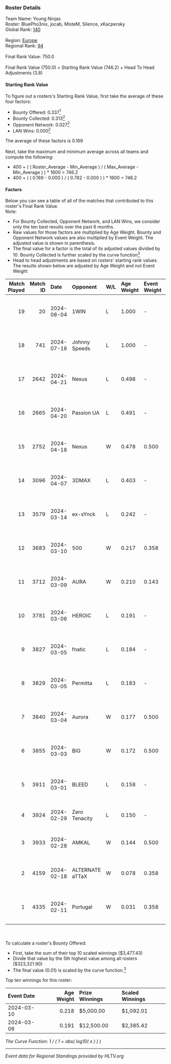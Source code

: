 ### Roster Details<br />
Team Name: Young Ninjas<br />
Roster: BluePho3nix, jocab, MisteM, Silence, xKacpersky<br />
Global Rank: [140](../standings_global.md)<br />
<br />
Region: [Europe]( ../standings_europe.md)<br />
Regional Rank: [94]( ../standings_europe.md)<br />
<br />
Final Rank Value:  750.0<br />
<br />
Final Rank Value (750.0) = Starting Rank Value (746.2) + Head To Head Adjustments (3.8)<br />

#### Starting Rank Value<br />
To figure out a rosters's Starting Rank Value, first take the average of these four factors:<br />
- Bounty Offered: 0.337[<sup>1</sup>](#table2)
- Bounty Collected: 0.313[<sup>2</sup>](#table1)
- Opponent Network: 0.027[<sup>2</sup>](#table1)
- LAN Wins: 0.000[<sup>2</sup>](#table1)

The average of these factors is 0.169<br />
<br />
Next, take the maximum and minimum average across all teams and compute the following:<br />
- 400 + ( ( Roster_Average - Min_Average ) / ( Max_Average - Min_Average ) ) * 1600 = 746.2
- 400 + ( ( 0.169 - 0.000 ) / ( 0.782 - 0.000 ) ) * 1600 = 746.2


#### Factors<br />
Below you can see a table of all of the matches that contributed to this roster's Final Rank Value.<br />
Note:<br />

- For Bounty Collected, Opponent Network, and LAN Wins, we consider only the ten best results over the past 6 months.
- Raw values for those factors are multiplied by Age Weight. Bounty and Opponent Network values are also multiplied by Event Weight. The adjusted value is shown in parenthesis.
- The final value for a factor is the total of its adjusted values divided by 10. Bounty Collected is further scaled by the curve function[<sup>3</sup>](#curveFunction)
- Head to head adjustments are based on rosters' starting rank values. The results shown below are adjusted by Age Weight and not Event Weight
<span id="table1"></span><br />


| Match Played | Match ID | Date       | Opponent        | W/L | Age Weight | Event Weight | Bounty Collected | Opponent Network | LAN Wins  | H2H Adj. | Roster                                          |
| -: | -: | :- | :- | :- | :- | :- | :- | :- | :- | -: | :- |
|           19 |       20 | 2024-08-04 | 1WIN            | L   | 1.000      | -            | -                | -                | -         |    -6.53 | BluePho3nix, jocab, MisteM, Silence, xKacpersky |
|           18 |      741 | 2024-07-16 | Johnny Speeds   | L   | 1.000      | -            | -                | -                | -         |    -2.06 | BluePho3nix, jocab, MisteM, Silence, xKacpersky |
|           17 |     2642 | 2024-04-21 | Nexus           | L   | 0.498      | -            | -                | -                | -         |    -5.92 | bobeksde, jocab, MisteM, Silence, xKacpersky    |
|           16 |     2665 | 2024-04-20 | Passion UA      | L   | 0.491      | -            | -                | -                | -         |    -2.83 | bobeksde, jocab, MisteM, Silence, xKacpersky    |
|           15 |     2752 | 2024-04-18 | Nexus           | W   | 0.478      | 0.500        | 0.014 (0.003)    | 0.465 (0.111)    | 0 (0.000) |     9.43 | bobeksde, jocab, MisteM, Silence, xKacpersky    |
|           14 |     3096 | 2024-04-07 | 3DMAX           | L   | 0.403      | -            | -                | -                | -         |    -0.08 | BluePho3nix, jocab, MisteM, Silence, xKacpersky |
|           13 |     3579 | 2024-03-14 | ex-sYnck        | L   | 0.242      | -            | -                | -                | -         |    -6.24 | BluePho3nix, dex, maxster, MisteM, Silence      |
|           12 |     3683 | 2024-03-10 | 500             | W   | 0.217      | 0.358        | 0.001 (0.000)    | 0.097 (0.008)    | 0 (0.000) |     3.00 | BluePho3nix, jocab, maxster, MisteM, Silence    |
|           11 |     3712 | 2024-03-09 | AURA            | W   | 0.210      | 0.143        | 0.000 (0.000)    | 0.009 (0.000)    | 0 (0.000) |     1.22 | BluePho3nix, jocab, maxster, MisteM, Silence    |
|           10 |     3781 | 2024-03-06 | HEROIC          | L   | 0.191      | -            | -                | -                | -         |    -0.07 | BluePho3nix, jocab, maxster, MisteM, Silence    |
|            9 |     3827 | 2024-03-05 | fnatic          | L   | 0.184      | -            | -                | -                | -         |    -0.07 | BluePho3nix, jocab, maxster, MisteM, Silence    |
|            8 |     3829 | 2024-03-05 | Permitta        | L   | 0.183      | -            | -                | -                | -         |    -1.52 | BluePho3nix, jocab, maxster, MisteM, Silence    |
|            7 |     3840 | 2024-03-04 | Aurora          | W   | 0.177      | 0.500        | 0.423 (0.038)    | 0.792 (0.070)    | 0 (0.000) |     5.56 | BluePho3nix, jocab, maxster, MisteM, Silence    |
|            6 |     3855 | 2024-03-03 | BIG             | W   | 0.172      | 0.500        | 0.155 (0.013)    | 0.303 (0.026)    | 0 (0.000) |     5.18 | BluePho3nix, jocab, maxster, MisteM, Silence    |
|            5 |     3911 | 2024-03-01 | BLEED           | L   | 0.158      | -            | -                | -                | -         |    -1.18 | BluePho3nix, jocab, maxster, MisteM, Silence    |
|            4 |     3924 | 2024-02-29 | Zero Tenacity   | L   | 0.150      | -            | -                | -                | -         |    -0.59 | BluePho3nix, jocab, MisteM, REZ, Silence        |
|            3 |     3933 | 2024-02-28 | AMKAL           | W   | 0.144      | 0.500        | 0.130 (0.009)    | 0.474 (0.034)    | 0 (0.000) |     4.10 | BluePho3nix, maxster, MisteM, REZ, Silence      |
|            2 |     4159 | 2024-02-18 | ALTERNATE aTTaX | W   | 0.078      | 0.358        | 0.031 (0.001)    | 0.560 (0.016)    | 0 (0.000) |     1.95 | BluePho3nix, jocab, maxster, MisteM, Silence    |
|            1 |     4335 | 2024-02-11 | Portugal        | W   | 0.031      | 0.358        | 0.003 (0.000)    | 0.120 (0.001)    | 0 (0.000) |     0.40 | BluePho3nix, jocab, maxster, MisteM, Silence    |

<br />
<span id="table2"></span><br />
To calculate a roster's Bounty Offered:<br />

- First, take the sum of their top 10 scaled winnings ($3,477.43)
- Divide that value by the 5th highest value among all rosters ($323,321.90)
- The final value (0.01) is scaled by the curve function.[<sup>3</sup>](#curveFunction)

Top ten winnings for this roster:<br />

| Event Date | Age Weight | Prize Winnings | Scaled Winnings |
| :- | -: | :- | :- |
| 2024-03-10 |      0.218 | $5,000.00      | $1,092.01       |
| 2024-03-06 |      0.191 | $12,500.00     | $2,385.42       |


<span id="curveFunction"></span>_The Curve Function: 1 / ( 1 + abs( log10( x ) ) )_<br />

---
_Event data for Regional Standings provided by HLTV.org_<br />
